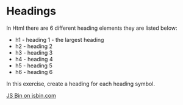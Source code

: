 # Headings

In Html there are 6 different heading elements they are listed below:

* h1 - heading 1 - the largest heading
* h2 - heading 2
* h3 - heading 3
* h4 - heading 4
* h5 - heading 5
* h6 - heading 6

In this exercise, create a heading for each heading symbol.

<a class="jsbin-embed" href="http://jsbin.com/famivu/1/embed?html,output">JS Bin on jsbin.com</a><script src="http://static.jsbin.com/js/embed.min.js?3.36.9"></script>
